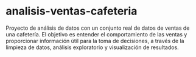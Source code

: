 # analisis-ventas-cafeteria
Proyecto de análisis de datos con un conjunto real de datos de ventas de una cafetería. El objetivo es entender el comportamiento de las ventas y proporcionar información útil para la toma de decisiones, a través de la limpieza de datos, análisis exploratorio y visualización de resultados.
